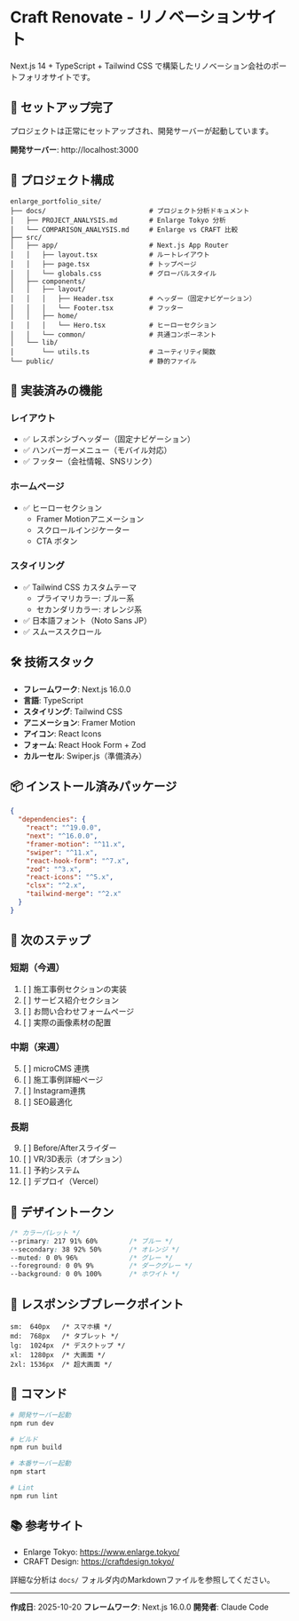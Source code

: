 # Craft Renovate - リノベーションサイト

Next.js 14 + TypeScript + Tailwind CSS で構築したリノベーション会社のポートフォリオサイトです。

## 🚀 セットアップ完了

プロジェクトは正常にセットアップされ、開発サーバーが起動しています。

**開発サーバー**: http://localhost:3000

## 📁 プロジェクト構成

```
enlarge_portfolio_site/
├── docs/                          # プロジェクト分析ドキュメント
│   ├── PROJECT_ANALYSIS.md        # Enlarge Tokyo 分析
│   └── COMPARISON_ANALYSIS.md     # Enlarge vs CRAFT 比較
├── src/
│   ├── app/                       # Next.js App Router
│   │   ├── layout.tsx             # ルートレイアウト
│   │   ├── page.tsx               # トップページ
│   │   └── globals.css            # グローバルスタイル
│   ├── components/
│   │   ├── layout/
│   │   │   ├── Header.tsx         # ヘッダー（固定ナビゲーション）
│   │   │   └── Footer.tsx         # フッター
│   │   ├── home/
│   │   │   └── Hero.tsx           # ヒーローセクション
│   │   └── common/                # 共通コンポーネント
│   └── lib/
│       └── utils.ts               # ユーティリティ関数
└── public/                        # 静的ファイル
```

## 🎨 実装済みの機能

### レイアウト
- ✅ レスポンシブヘッダー（固定ナビゲーション）
- ✅ ハンバーガーメニュー（モバイル対応）
- ✅ フッター（会社情報、SNSリンク）

### ホームページ
- ✅ ヒーローセクション
  - Framer Motionアニメーション
  - スクロールインジケーター
  - CTA ボタン

### スタイリング
- ✅ Tailwind CSS カスタムテーマ
  - プライマリカラー: ブルー系
  - セカンダリカラー: オレンジ系
- ✅ 日本語フォント（Noto Sans JP）
- ✅ スムーススクロール

## 🛠 技術スタック

- **フレームワーク**: Next.js 16.0.0
- **言語**: TypeScript
- **スタイリング**: Tailwind CSS
- **アニメーション**: Framer Motion
- **アイコン**: React Icons
- **フォーム**: React Hook Form + Zod
- **カルーセル**: Swiper.js（準備済み）

## 📦 インストール済みパッケージ

```json
{
  "dependencies": {
    "react": "^19.0.0",
    "next": "^16.0.0",
    "framer-motion": "^11.x",
    "swiper": "^11.x",
    "react-hook-form": "^7.x",
    "zod": "^3.x",
    "react-icons": "^5.x",
    "clsx": "^2.x",
    "tailwind-merge": "^2.x"
  }
}
```

## 🎯 次のステップ

### 短期（今週）
1. [ ] 施工事例セクションの実装
2. [ ] サービス紹介セクション
3. [ ] お問い合わせフォームページ
4. [ ] 実際の画像素材の配置

### 中期（来週）
5. [ ] microCMS 連携
6. [ ] 施工事例詳細ページ
7. [ ] Instagram連携
8. [ ] SEO最適化

### 長期
9. [ ] Before/Afterスライダー
10. [ ] VR/3D表示（オプション）
11. [ ] 予約システム
12. [ ] デプロイ（Vercel）

## 🎨 デザイントークン

```css
/* カラーパレット */
--primary: 217 91% 60%        /* ブルー */
--secondary: 38 92% 50%       /* オレンジ */
--muted: 0 0% 96%             /* グレー */
--foreground: 0 0% 9%         /* ダークグレー */
--background: 0 0% 100%       /* ホワイト */
```

## 📱 レスポンシブブレークポイント

```
sm:  640px   /* スマホ横 */
md:  768px   /* タブレット */
lg:  1024px  /* デスクトップ */
xl:  1280px  /* 大画面 */
2xl: 1536px  /* 超大画面 */
```

## 🚀 コマンド

```bash
# 開発サーバー起動
npm run dev

# ビルド
npm run build

# 本番サーバー起動
npm start

# Lint
npm run lint
```

## 📚 参考サイト

- Enlarge Tokyo: https://www.enlarge.tokyo/
- CRAFT Design: https://craftdesign.tokyo/

詳細な分析は `docs/` フォルダ内のMarkdownファイルを参照してください。

---

**作成日**: 2025-10-20
**フレームワーク**: Next.js 16.0.0
**開発者**: Claude Code
